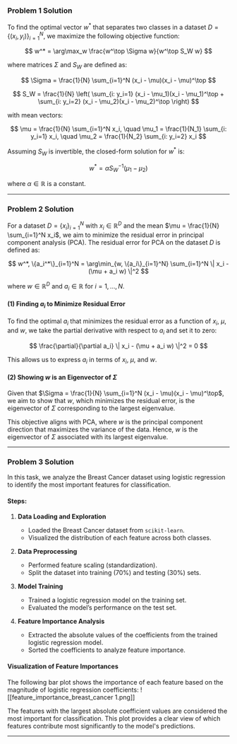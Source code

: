 ### Problem 1 Solution

To find the optimal vector $w^*$ that separates two classes in a dataset $D = \{(x_i, y_i)\}_{i=1}^N$, we maximize the following objective function:

$$
w^* = \arg\max_w \frac{w^\top \Sigma w}{w^\top S_W w}
$$

where matrices $\Sigma$ and $S_W$ are defined as:

$$
\Sigma = \frac{1}{N} \sum_{i=1}^N (x_i - \mu)(x_i - \mu)^\top
$$

$$
S_W = \frac{1}{N} \left( \sum_{i: y_i=1} (x_i - \mu_1)(x_i - \mu_1)^\top + \sum_{i: y_i=2} (x_i - \mu_2)(x_i - \mu_2)^\top \right)
$$

with mean vectors:

$$
\mu = \frac{1}{N} \sum_{i=1}^N x_i, \quad \mu_1 = \frac{1}{N_1} \sum_{i: y_i=1} x_i, \quad \mu_2 = \frac{1}{N_2} \sum_{i: y_i=2} x_i
$$

Assuming $S_W$ is invertible, the closed-form solution for $w^*$ is:

$$
w^* = \alpha S_W^{-1} (\mu_1 - \mu_2)
$$

where $\alpha \in \mathbb{R}$ is a constant.

---
### Problem 2 Solution

For a dataset $D = \{x_i\}_{i=1}^N$ with $x_i \in \mathbb{R}^D$ and the mean $\mu = \frac{1}{N} \sum_{i=1}^N x_i$, we aim to minimize the residual error in principal component analysis (PCA). The residual error for PCA on the dataset $D$ is defined as:

$$
w^*, \{a_i^*\}_{i=1}^N = \arg\min_{w, \{a_i\}_{i=1}^N} \sum_{i=1}^N \| x_i - (\mu + a_i w) \|^2
$$

where $w \in \mathbb{R}^D$ and $a_i \in \mathbb{R}$ for $i = 1, \dots, N$.

#### (1) Finding $a_i$ to Minimize Residual Error

To find the optimal $a_i$ that minimizes the residual error as a function of $x_i$, $\mu$, and $w$, we take the partial derivative with respect to $a_i$ and set it to zero:

$$
\frac{\partial}{\partial a_i} \| x_i - (\mu + a_i w) \|^2 = 0
$$

This allows us to express $a_i$ in terms of $x_i$, $\mu$, and $w$.

#### (2) Showing $w$ is an Eigenvector of $\Sigma$

Given that $\Sigma = \frac{1}{N} \sum_{i=1}^N (x_i - \mu)(x_i - \mu)^\top$, we aim to show that $w$, which minimizes the residual error, is the eigenvector of $\Sigma$ corresponding to the largest eigenvalue.

This objective aligns with PCA, where $w$ is the principal component direction that maximizes the variance of the data. Hence, $w$ is the eigenvector of $\Sigma$ associated with its largest eigenvalue.

---
### Problem 3 Solution

In this task, we analyze the Breast Cancer dataset using logistic regression to identify the most important features for classification.

#### Steps:

1. **Data Loading and Exploration**
   - Loaded the Breast Cancer dataset from `scikit-learn`.
   - Visualized the distribution of each feature across both classes.

2. **Data Preprocessing**
   - Performed feature scaling (standardization).
   - Split the dataset into training (70%) and testing (30%) sets.

3. **Model Training**
   - Trained a logistic regression model on the training set.
   - Evaluated the model’s performance on the test set.

4. **Feature Importance Analysis**
   - Extracted the absolute values of the coefficients from the trained logistic regression model.
   - Sorted the coefficients to analyze feature importance.

#### Visualization of Feature Importances

The following bar plot shows the importance of each feature based on the magnitude of logistic regression coefficients:
![[feature_importance_breast_cancer 1.png]]

The features with the largest absolute coefficient values are considered the most important for classification. This plot provides a clear view of which features contribute most significantly to the model's predictions.

---
